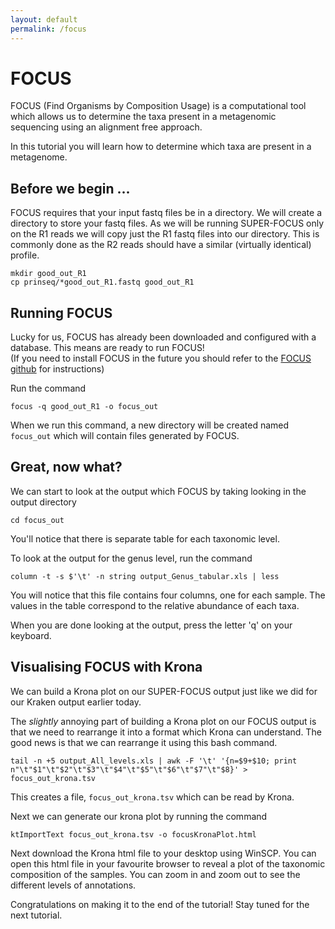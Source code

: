 ```yaml
---
layout: default
permalink: /focus
---
```


# FOCUS 
FOCUS (Find Organisms by Composition Usage) is a computational tool which allows us to determine the taxa present in a metagenomic sequencing using an alignment free approach. 

In this tutorial you will learn how to determine which taxa are present in a metagenome. 

## Before we begin ... 

FOCUS requires that your input fastq files be in a directory. We will create a directory to store your fastq files. 
As we will be running SUPER-FOCUS only on the R1 reads we will copy just the R1 fastq files into our directory. This is commonly done as the R2 reads should have a similar (virtually identical) profile. 

```
mkdir good_out_R1
cp prinseq/*good_out_R1.fastq good_out_R1
```

## Running FOCUS 

Lucky for us, FOCUS has already been downloaded and configured with a database. This means are ready to run FOCUS!\
(If you need to install FOCUS in the future you should refer to the [FOCUS github](https://github.com/metageni/FOCUS) for instructions)

Run the command 
```
focus -q good_out_R1 -o focus_out
```

When we run this command, a new directory will be created named `focus_out` which will contain files generated by FOCUS. 

## Great, now what? 

We can start to look at the output which FOCUS by taking looking in the output directory
```
cd focus_out
```
You'll notice that there is separate table for each taxonomic level. 

To look at the output for the genus level, run the command

```
column -t -s $'\t' -n string output_Genus_tabular.xls | less
```

You will notice that this file contains four columns, one for each sample. The values in the table correspond to the relative abundance of each taxa. 

When you are done looking at the output, press the letter 'q' on your keyboard. 

## Visualising FOCUS with Krona 
     
We can build a Krona plot on our SUPER-FOCUS output just like we did for our Kraken output earlier today.

The *slightly* annoying part of building a Krona plot on our FOCUS output is that we need to rearrange it into a format which Krona can understand. The good news is that we can rearrange it using this bash command. 

```
tail -n +5 output_All_levels.xls | awk -F '\t' '{n=$9+$10; print n"\t"$1"\t"$2"\t"$3"\t"$4"\t"$5"\t"$6"\t"$7"\t"$8}' > focus_out_krona.tsv
``` 

This creates a file, `focus_out_krona.tsv` which can be read by Krona.

Next we can generate our krona plot by running the command

```
ktImportText focus_out_krona.tsv -o focusKronaPlot.html
```

Next download the Krona html file to your desktop using WinSCP. You can open this html file in your favourite browser to reveal a plot of the taxonomic composition of the samples. You can zoom in and zoom out to see the different levels of annotations. 

Congratulations on making it to the end of the tutorial! Stay tuned for the next tutorial. 

